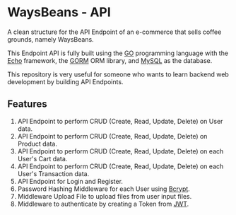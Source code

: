 # WaysBeans - API

A clean structure for the API Endpoint of an e-commerce that sells coffee grounds, namely WaysBeans.

This Endpoint API is fully built using the [GO](https://go.dev/) programming language with the [Echo](https://echo.labstack.com/) framework, the [GORM](https://gorm.io/) ORM library, and [MySQL](https://www.mysql.com/) as the database.

This repository is very useful for someone who wants to learn backend web development by building API Endpoints.

## Features

1. API Endpoint to perform CRUD (Create, Read, Update, Delete) on User data.
2. API Endpoint to perform CRUD (Create, Read, Update, Delete) on Product data.
3. API Endpoint to perform CRUD (Create, Read, Update, Delete) on each User's Cart data.
4. API Endpoint to perform CRUD (Create, Read, Update, Delete) on each User's Transaction data.
5. API Endpoint for Login and Register.
6. Password Hashing Middleware for each User using [Bcrypt](https://pkg.go.dev/golang.org/x/crypto/bcrypt).
7. Middleware Upload File to upload files from user input files.
8. Middleware to authenticate by creating a Token from [JWT](https://jwt.io/).
